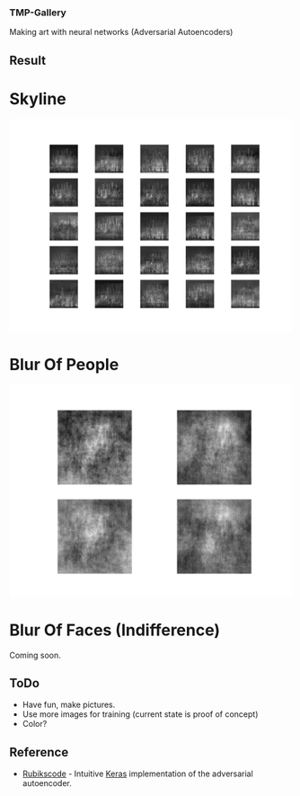 ### TMP-Gallery
Making art with neural networks (Adversarial Autoencoders)

## Result
# Skyline
![Skylines](https://github.com/guy477/TMP-Gallery/blob/master/generated-aae/105.png)
# Blur Of People
![BlurOfPeople](https://github.com/guy477/TMP-Gallery/blob/master/generated-aae/9900.png)
# Blur Of Faces (Indifference)
Coming soon.

## ToDo
* Have fun, make pictures. 
* Use more images for training (current state is proof of concept)
* Color?

## Reference

* [Rubikscode](https://rubikscode.net/2019/01/21/generating-images-using-adversarial-autoencoders-and-python/) - Intuitive [Keras](https://keras.io) implementation of the adversarial autoencoder.
